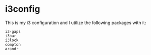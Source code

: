 # i3config

This is my i3 configuration and I utilize the following packages with it:
```
i3-gaps
i3bar
i3lock
compton
arandr
```
